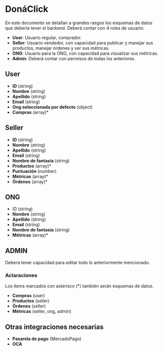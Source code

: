 # DonáClick

En este documento se detallan a grandes rasgos los esquemas de datos que debería tener el backend. Deberá contar con 4 roles de usuario:

- **User**: Usuario regular, comprador.
- **Seller**: Usuario vendedor, con capacidad para publicar y manejar sus productos, manejar órdenes y ver sus métricas.
- **ONG**: Usuario para la ONG, con capacidad para visualizar sus métricas.
- **Admin**: Deberá contar con permisos de todas los anteriores.

## User

- **ID** (string)
- **Nombre** (string)
- **Apellido** (string)
- **Email** (string)
- **Ong seleccionada por defecto** (object)
- **Compras** (array)\*

## Seller

- **ID** (string)
- **Nombre** (string)
- **Apellido** (string)
- **Email** (string)
- **Nombre de fantasía** (string)
- **Productos** (array)\*
- **Puntuación** (number)
- **Métricas** (array)\*
- **Órdenes** (array)\*

## ONG

- ID (string)
- **Nombre** (string)
- **Apellido** (string)
- **Email** (string)
- **Nombre de fantasía** (string)
- **Métricas** (array)\*

## ADMIN

Deberá tener capacidad para editar todo lo anteriormente mencionado.

### Aclaraciones

Los items marcados con asterisco (\*) también serán esquemas de datos.

- **Compras** (user)
- **Productos** (seller)
- **Órdenes** (seller)
- **Métricas** (seller, ong, admin)

## Otras integraciones necesarias

- **Pasarela de pago** (MercadoPago)
- **OCA**
